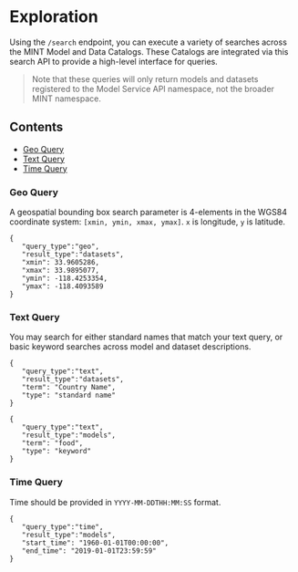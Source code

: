 # Exploration
Using the `/search` endpoint, you can execute a variety of searches across the MINT Model and Data Catalogs. These Catalogs are integrated via this search API to provide a high-level interface for queries. 

> Note that these queries will only return models and datasets registered to the Model Service API namespace, not the broader MINT namespace.

## Contents

- [Geo Query](#geo-query)
- [Text Query](#text-query)
- [Time Query](#time-query)

### Geo Query

A geospatial bounding box search parameter is 4-elements in the WGS84 coordinate system: `[xmin, ymin, xmax, ymax]`. `x` is longitude, `y` is latitude. 

```
{
   "query_type":"geo",
   "result_type":"datasets",
   "xmin": 33.9605286,
   "xmax": 33.9895077,
   "ymin": -118.4253354,
   "ymax": -118.4093589
}
```

### Text Query

You may search for either standard names that match your text query, or basic keyword searches across model and dataset descriptions.

```
{
   "query_type":"text",
   "result_type":"datasets",
   "term": "Country Name",
   "type": "standard name"
}
```

```
{
   "query_type":"text",
   "result_type":"models",
   "term": "food",
   "type": "keyword"
}
```

### Time Query

Time should be provided in `YYYY-MM-DDTHH:MM:SS` format.

```
{
   "query_type":"time",
   "result_type":"models",
   "start_time": "1960-01-01T00:00:00",
   "end_time": "2019-01-01T23:59:59"
}
```